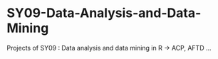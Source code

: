 # SY09-Data-Analysis-and-Data-Mining
Projects of SY09 : Data analysis and data mining in R -> ACP, AFTD ...
